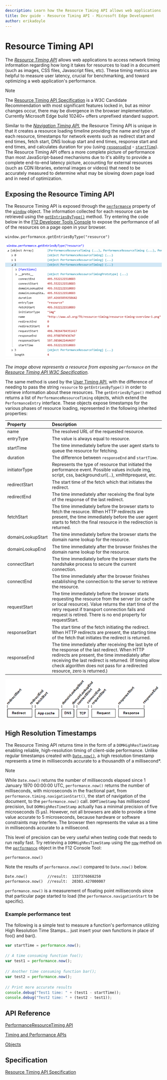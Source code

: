 ```yaml
---
description: Learn how the Resource Timing API allows web applications to access network timing information.
title: Dev guide - Resource Timing API - Microsoft Edge Development
author: erikadoyle
---
```


# Resource Timing API

The [*Resource Timing API*](https://www.w3.org/TR/resource-timing/) allows web applications to access network timing information regarding how long it takes for resources to load in a document (such as images, CSS files, Javascript files, etc). These timing metrics are helpful to measure user latency, crucial for benchmarking, and toward optimizing a web application's performance. 

> [!NOTE]
> The [Resource Timing API Specification](http://www.w3.org/TR/resource-timing/) is a W3C Candidate Recommendation with most significant features locked in, but as minor changes occur, there may be divergence in the browser implementation. Currently Microsoft Edge build 10240+ offers unprefixed standard support. 


Similar to the [*Navigation Timing API*](./navigation-timing-api.md), the Resource Timing API is unique in that it creates a resource loading timeline providing the name and type of each resource, timestamps for network events such as redirect start and end times, fetch start, DNS lookup start and end times, response start and end times, and calculates duration for you (using [`responseEnd`](https://msdn.microsoft.com/library/ff974730.aspx) - [`startTime`](https://msdn.microsoft.com/library/jj585581.aspx)). The Resource Timing API offers a more complete picture of performance than most JavaScript-based mechanisms due to it's ability to provide a complete end-to-end latency picture, accounting for external resources (such as CDN libraries, external images or videos) that need to be accurately measured to determine what may be slowing down page load and in need of optimization.

## Exposing the Resource Timing API

The Resource Timing API is exposed through the [`performance`](https://msdn.microsoft.com/library/ff974680) property of the [`window`](https://msdn.microsoft.com/library/ms535873) object. The information collected for each resource can be retrieved using the [`getEntriesByType()`](https://msdn.microsoft.com/library/jj585590) method. Try entering the code below in the [F12 Developer Tools Console](https://developer.microsoft.com/microsoft-edge/platform/documentation/f12-devtools-guide/console/) to expose the performance of all of the resources on a page open in your browser.

```JS
window.performance.getEntriesByType("resource")
```
![PerformanceResourceTiming Example](./../media/performanceresourcetiming.png)

*The image above represents a resource from exposing `performance` on the [Resource Timing API W3C Specification](http://www.w3.org/TR/resource-timing/).*

The same method is used by the [User Timing API](http://go.microsoft.com/fwlink/p/?LinkId=248169), with the difference of needing to pass the string `resource` to `getEntriesByType()` in order to retrieve information about these resources. The `getEntriesByType()` method returns a list of `PerformanceResourceTiming` objects, which extend the `PerformanceEntry` interface. These objects expose timestamps for the various phases of resource loading, represented in the following inherited properties:

Property | Description
:------------ | :-------------
name | The resolved URL of the requested resource.
entryType | The value is always equal to resource.
startTime | The time immediately before the user agent starts to queue the resource for fetching.
duration | The difference between `responseEnd` and `startTime`.
initiatorType | Represents the type of resource that initiated the performance event. Possible values include img, script, css, background:url(...), xmlhttprequest, etc.
redirectStart | The start time of the fetch which that initiates the redirect.
redirectEnd | The time immediately after receiving the final byte of the response of the last redirect.
fetchStart | The time immediately before the browser starts to fetch the resource. When HTTP redirects are present, the time immediately before the user agent starts to fetch the final resource in the redirection is returned.
domainLookupStart | The time immediately before the browser starts the domain name lookup for the resource.
domainLookupEnd | The time immediately after the browser finishes the domain name lookup for the resource.
connectStart | The time immediately before the browser starts the handshake process to secure the current connection.
connectEnd | The time immediately after the browser finishes establishing the connection to the server to retrieve the resource.
requestStart | The time immediately before the browser starts requesting the resource from the server (or cache or local resource). Value returns the start time of the retry request if transport connection fails and request is retired. There is no end property for requestStart.
responseStart | The start time of the fetch initiating the redirect. When HTTP redirects are present, the starting time of the fetch that initiates the redirect is returned.
responseEnd | The time immediately after receiving the last byte of the response of the last redirect. When HTTP redirects are present, the time immediately after receiving the last redirect is returned. (If timing allow check algorithm does not pass for a redirected resource, zero is returned.)

![Resource Timing API Timeline](./../media/resourcetimingapitimeline.png)

## High Resolution Timestamps

The Resource Timing API returns time in the form of a `DOMHighResTimeStamp` enabling reliable, high-resolution timing of client-side performance. Unlike regular timestamps created with [`Date.now()`](https://msdn.microsoft.com/library/hh973355), a high resolution timestamp represents a time in milliseconds accurate to a thousandth of a millisecond*.

> [!NOTE]
> While `Date.now()` returns the number of milliseconds elapsed since 1 January 1970 00:00:00 UTC, `performance.now()` returns the number of milliseconds, with microseconds in the fractional part, from `performance.timing.navigationStart()`, the start of navigation of the document, to the `performance.now()` call. `DOMTimeStamp` has millisecond precision, but `DOMHighResTimeStamp` actually has a minimal precision of five microseconds (5 µs). However, not all browsers are able to provide a time value accurate to 5 microseconds, because hardware or software constraints may interfere. The browser then represents the value as a time in milliseconds accurate to a millisecond.


This level of precision can be very useful when testing code that needs to run really fast. Try retrieving a `DOMHighResTimeStamp` using the [`now`](https://msdn.microsoft.com/library/hh973355) method on the [`performance`](https://msdn.microsoft.com/library/ff974680) object in the F12 Console Tool:
```JS
performance.now()
```

Note the results of `performance.now()` compared to `Date.now()` below.
```JS
Date.now()         //result:  1337376068250
performance.now()  //result:  20303.427000007
```
 
 `performance.now()` is a measurement of floating point milliseconds since that particular page started to load (the `performance.navigationStart` to be specific).

### Example performance test 

The following is a simple test to measure a function's performance utilizing High Resolution Time Stamps... just insert your own functions in place of foo() and bar().

```JavaScript
var startTime = performance.now();

// A time consuming function foo();
var test1 = performance.now();

// Another time consuming function bar();
var test2 = performance.now();

// Print more accurate results
console.debug("Test1 time: " + (test1 - startTime));
console.debug("Test2 time: " + (test2 - test1));
```



## API Reference

[PerformanceResourceTiming API](https://developer.microsoft.com/microsoft-edge/platform/documentation/apireference/interfaces/performanceresourcetiming/)

[Timing and Performance APIs](https://msdn.microsoft.com/library/hh772738)

[Objects](https://msdn.microsoft.com/library/hh772729)

## Specification

[Resource Timing API Specification](http://www.w3.org/TR/resource-timing/)
